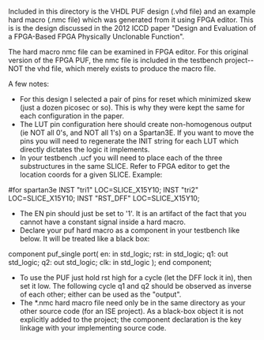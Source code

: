 Included in this directory is the VHDL PUF design (.vhd file) and an example hard macro (.nmc file) which was generated from it using FPGA editor. This is is the design discussed in the 2012 ICCD paper "Design and Evaluation of a FPGA-Based FPGA Physically Unclonable Function".

The hard macro nmc file can be examined in FPGA editor. For this original version of the FPGA PUF, the nmc file is included in the testbench project--NOT the vhd file, which merely exists to produce the macro file.

A few notes: 
  * For this design I selected a pair of pins for reset which minimized skew (just a dozen picosec or so). This is why they were kept the same for each configuration in the paper. 
  * The LUT pin configuration here should create non-homogenous output (ie NOT all 0's, and NOT all 1's) on a Spartan3E. If you want to move the pins you will need to regenerate the INIT string for each LUT which directly dictates the logic it implements.
  * In your testbench .ucf you will need to place each of the three substructures in the same SLICE. Refer to FPGA editor to get the location coords for a given SLICE.  Example:

#for spartan3e
INST "tri1" LOC=SLICE_X15Y10;
INST "tri2" LOC=SLICE_X15Y10;
INST "RST_DFF" LOC=SLICE_X15Y10;

  * The EN pin should just be set to '1'. It is an artifact of the fact that you cannot have a constant signal inside a hard macro.
  * Declare your puf hard macro as a component in your testbench like below. It will be treated like a black box:

component puf_single
	port(
		en: in std_logic;
		rst: in std_logic;
		q1: out std_logic;
		q2: out std_logic;
		clk: in std_logic
		);
end component;

  * To use the PUF just hold rst high for a cycle (let the DFF lock it in), then set it low. The following cycle q1 and q2 should be observed as inverse of each other; either can be used as the "output".
  * The *.nmc hard macro file need only be in the same directory as your other source code (for an ISE project). As a black-box object it is not explicitly added to the project; the component declaration is the key linkage with your implementing source code.

